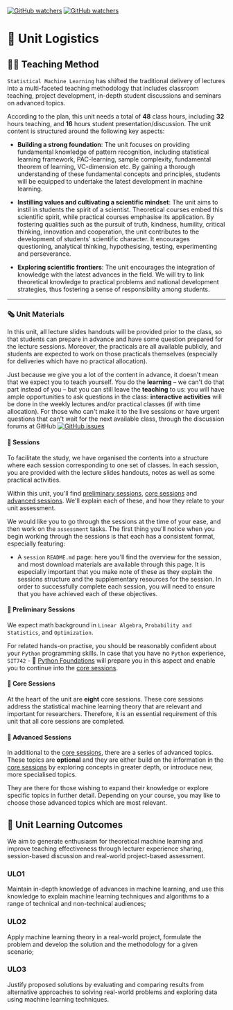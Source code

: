 [![GitHub watchers](https://img.shields.io/badge/tulip--lab-Statistical--Machine--Learning-brightgreen)](../README.md)
[![GitHub watchers](https://img.shields.io/badge/Module-Induction-orange)](README.md)

# :truck: Unit Logistics

## :male_detective: Teaching Method

`Statistical Machine Learning` has shifted the traditional delivery of lectures into a multi-faceted teaching methodology that includes classroom teaching, project development, in-depth student discussions and seminars on advanced topics. 

According to the plan, this unit needs a total of **48** class hours, including **32** hours teaching, and **16** hours student presentation/discussion. The unit content is structured around the following key aspects:

- **Building a strong foundation**: The unit focuses on providing fundamental knowledge of pattern recognition, including statistical learning framework, PAC-learning, sample complexity, fundamental theorem of learning, VC-dimension etc. By gaining a thorough understanding of these fundamental concepts and principles, students will be equipped to undertake the latest development in machine learning.


- **Instilling values and cultivating a scientific mindset**: The unit aims to instil in students the spirit of a scientist. Theoretical courses embed this scientific spirit, while practical courses emphasise its application. By fostering qualities such as the pursuit of truth, kindness, humility, critical thinking, innovation and cooperation, the unit contributes to the development of students' scientific character. It encourages questioning, analytical thinking, hypothesising, testing, experimenting and perseverance.

- **Exploring scientific frontiers**: The unit encourages the integration of knowledge with the latest advances in the field.  We will try to link theoretical knowledge to practical problems and national development strategies, thus fostering a sense of responsibility among students.

---

### :newspaper_roll: Unit Materials

In this unit, all lecture slides handouts will be provided prior to the class, so that students can prepare in advance and have some question prepared for the lecture sessions. Moreover, the practicals are all available publicly, and students are expected to work on those practicals themselves (especially for deliveries which have no practical allocation).

Just because we give you a lot of the content in advance, it doesn't mean that we expect you to teach yourself. You do the **learning** – we can't do that part instead of you – but you can still leave the **teaching** to us: you will have ample opportunities to ask questions in the class: **interactive activities** will be done in the weekly lectures and/or practical classes (if with time allocation). For those who can't make it to the live sessions or have urgent questions that can't wait for the next available class, through the discussion forums at GitHub [![GitHub issues](https://img.shields.io/github/issues/tulip-lab/statistical-machine-learning)](https://github.com/tulip-lab/statistical-machine-learning/issues)

#### :microscope: Sessions

To facilitate the study, we have organised the contents into a structure where each session corresponding to one set of classes. In each session, you are provided with the lecture slides handouts, notes as well as some practical activities.

Within this unit, you'll find [preliminary sessions](#preliminary-sessions), [core sessions](#core-sessions) and [advanced sessions](#advanced-sessions). We'll explain each of these, and how they relate to your unit assessment.

We would like you to go through the sessions at the time of your ease, and then work on the `assessment` tasks. The first thing you'll notice when you begin working through the sessions is that each has a consistent format, especially featuring:

- A `session` `README.md` page: here you'll find the overview for the session, and most download materials are available through this page. It is especially important that you make note of these as they explain the sessions structure and the supplementary resources for the session. In order to successfully complete each session, you will need to ensure that you have achieved each of these objectives.


#### :dolphin: Preliminary Sessions

We expect math background in `Linear Algebra`, `Probability and Statistics`, and `Optimization`. 

For related hands-on practise, you should be reasonably confident about your `Python` programming skills. In case that you have no `Python` experience, `SIT742` - :book: [Python Foundations](https://github.com/tulip-lab/sit742) will prepare you in this aspect and enable you to continue into the [core sessions](#core-sessions). 

#### :koala: Core Sessions

At the heart of the unit are **eight** core sessions. These core sessions address the statistical machine learning theory that are relevant and important for researchers. Therefore, it is an essential requirement of this unit that all core sessions are completed.

#### :eagle: Advanced Sessions

In additional to the [core sessions](#core-sessions), there are a series of advanced topics. These topics are **optional** and they are either build on the information in the [core sessions](#core-sessions) by exploring concepts in greater depth, or introduce new, more specialised topics.

They are there for those wishing to expand their knowledge or explore specific topics in further detail. Depending on your course, you may like to choose those advanced topics which are most relevant.


## :dart: Unit Learning Outcomes 


We aim to generate enthusiasm for theoretical machine learning and improve teaching effectiveness through lecturer experience sharing, session-based discussion and real-world project-based assessment.

### **ULO1** 

Maintain in-depth knowledge of advances in machine learning, and use this knowledge to explain machine learning techniques and algorithms to a range of technical and non-technical audiences;

### **ULO2** 

Apply machine learning theory in a real-world project, formulate the problem and develop the solution and the methodology for a given scenario;  

### **ULO3** 

Justify proposed solutions by evaluating and comparing results from alternative approaches to solving real-world problems and exploring data using machine learning techniques.




